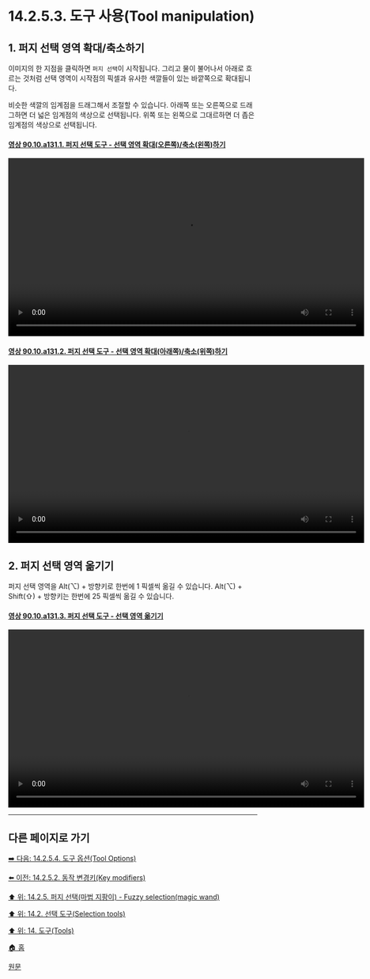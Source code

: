 # 14.2.5.3. 도구 사용(Tool manipulation)
## 1. 퍼지 선택 영역 확대/축소하기
이미지의 한 지점을 클릭하면 `퍼지 선택`이 시작됩니다. 그리고 물이 불어나서 아래로 흐르는 것처럼 선택 영역이 시작점의 픽셀과 유사한 색깔들이 있는 바깥쪽으로 확대됩니다.

비슷한 색깔의 임계점을 드래그해서 조절할 수 있습니다. 아래쪽 또는 오른쪽으로 드래그하면 더 넓은 임계점의 색상으로 선택됩니다. 위쪽 또는 왼쪽으로 그대르하면 더 좁은 임계점의 색상으로 선택됩니다.

<a id="90-10-a131-01"></a>

#### [영상 90.10.a131.1. 퍼지 선택 도구 - 선택 영역 확대(오른쪽)/축소(왼쪽)하기](./90-10-00-keyboard_shortcut.md#90-10-a131-01)
<video controls="controls" width="720" src="https://github.com/wonder13662/gimp/assets/15767104/0bb99679-a7a4-4ce9-b49b-039ed8f5bdbe"></video>

<a id="90-10-a131-02"></a>

#### [영상 90.10.a131.2. 퍼지 선택 도구 - 선택 영역 확대(아래쪽)/축소(위쪽)하기](./90-10-00-keyboard_shortcut.md#90-10-a131-02)
<video controls="controls" width="720" src="https://github.com/wonder13662/gimp/assets/15767104/8a2a054b-ea34-41e7-b8f1-96684f8873bd"></video>

## 2. 퍼지 선택 영역 옮기기
퍼지 선택 영역을 Alt(⌥) + 방향키로 한번에 1 픽셀씩 옮길 수 있습니다. Alt(⌥) + Shift(⇧) + 방향키는 한번에 25 픽셀씩 옮길 수 있습니다.

<a id="90-10-a131-03"></a>

#### [영상 90.10.a131.3. 퍼지 선택 도구 - 선택 영역 옮기기](./90-10-00-keyboard_shortcut.md#90-10-a131-03)
<video controls="controls" width="720" src="https://github.com/wonder13662/gimp/assets/15767104/bf4655ea-f943-4ba5-9a66-03f5ea1a6cca"></video>

***

## 다른 페이지로 가기

[➡️ 다음: 14.2.5.4. 도구 옵션(Tool Options)](./14-02-05-04-tool_options.md)

[⬅️ 이전: 14.2.5.2. 동작 변경키(Key modifiers)](./14-02-05-02-key_modifiers.md)

[⬆️ 위: 14.2.5. 퍼지 선택(마법 지팡이) - Fuzzy selection(magic wand)](./14-02-05-00-fuzzy-selection-magic-wand.md)

[⬆️ 위: 14.2. 선택 도구(Selection tools)](./14-02-00-selection-tools.md)

[⬆️ 위: 14. 도구(Tools)](./14-00-tools.md)

[🏠 홈](./00-home.md)

[원문](https://docs.gimp.org/2.10/ko/gimp-tool-fuzzy-select.html#idm11219)